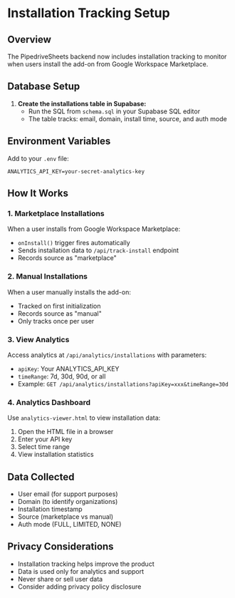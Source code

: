 # Installation Tracking Setup

## Overview
The PipedriveSheets backend now includes installation tracking to monitor when users install the add-on from Google Workspace Marketplace.

## Database Setup

1. **Create the installations table in Supabase:**
   - Run the SQL from `schema.sql` in your Supabase SQL editor
   - The table tracks: email, domain, install time, source, and auth mode

## Environment Variables

Add to your `.env` file:
```
ANALYTICS_API_KEY=your-secret-analytics-key
```

## How It Works

### 1. Marketplace Installations
When a user installs from Google Workspace Marketplace:
- `onInstall()` trigger fires automatically
- Sends installation data to `/api/track-install` endpoint
- Records source as "marketplace"

### 2. Manual Installations
When a user manually installs the add-on:
- Tracked on first initialization
- Records source as "manual"
- Only tracks once per user

### 3. View Analytics
Access analytics at `/api/analytics/installations` with parameters:
- `apiKey`: Your ANALYTICS_API_KEY
- `timeRange`: 7d, 30d, 90d, or all
- Example: `GET /api/analytics/installations?apiKey=xxx&timeRange=30d`

### 4. Analytics Dashboard
Use `analytics-viewer.html` to view installation data:
1. Open the HTML file in a browser
2. Enter your API key
3. Select time range
4. View installation statistics

## Data Collected
- User email (for support purposes)
- Domain (to identify organizations)
- Installation timestamp
- Source (marketplace vs manual)
- Auth mode (FULL, LIMITED, NONE)

## Privacy Considerations
- Installation tracking helps improve the product
- Data is used only for analytics and support
- Never share or sell user data
- Consider adding privacy policy disclosure